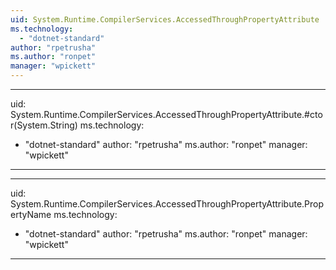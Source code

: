 ```yaml
---
uid: System.Runtime.CompilerServices.AccessedThroughPropertyAttribute
ms.technology: 
  - "dotnet-standard"
author: "rpetrusha"
ms.author: "ronpet"
manager: "wpickett"
---
```


---
uid: System.Runtime.CompilerServices.AccessedThroughPropertyAttribute.#ctor(System.String)
ms.technology: 
  - "dotnet-standard"
author: "rpetrusha"
ms.author: "ronpet"
manager: "wpickett"
---

---
uid: System.Runtime.CompilerServices.AccessedThroughPropertyAttribute.PropertyName
ms.technology: 
  - "dotnet-standard"
author: "rpetrusha"
ms.author: "ronpet"
manager: "wpickett"
---
